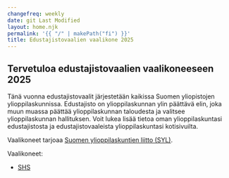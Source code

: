 ```yaml
---
changefreq: weekly
date: git Last Modified
layout: home.njk
permalink: '{{ "/" | makePath("fi") }}'
title: Edustajistovaalien vaalikone 2025
---
```


## Tervetuloa edustajistovaalien vaalikoneeseen 2025

Tänä vuonna edustajistovaalit järjestetään kaikissa Suomen yliopistojen
ylioppilaskunnissa. Edustajisto on ylioppilaskunnan ylin päättävä elin, joka
muun muassa päättää ylioppilaskunnan taloudesta ja valitsee ylioppilaskunnan
hallituksen. Voit lukea lisää tietoa oman ylioppilaskuntasi edustajistosta ja
edustajistovaaleista ylioppilaskuntasi kotisivuilta.

Vaalikoneet tarjoaa [Suomen ylioppilaskuntien liitto (SYL)](https://syl.fi).

Vaalikoneet:

- [SHS](/shs/)
